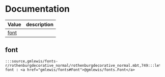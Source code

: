# Documentation
|Value|description|
|---|---|
|[font](#font)||

## font

```moonbit
:::source,gmlewis/fonts-r/rothenburgdecorative_normal/rothenburgdecorative_normal.mbt,749:::let font : <a href="gmlewis/fonts#Font">@gmlewis/fonts.Font</a>
```

